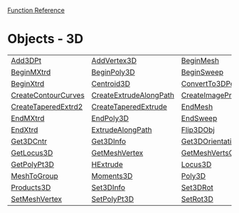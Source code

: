 [Function Reference](../README.md)

# Objects - 3D

| | | |
|---|---|---|
| [Add3DPt](../Functions/Add3DPt.md) | [AddVertex3D](../Functions/AddVertex3D.md) | [BeginMesh](../Functions/BeginMesh.md) |
| [BeginMXtrd](../Functions/BeginMXtrd.md) | [BeginPoly3D](../Functions/BeginPoly3D.md) | [BeginSweep](../Functions/BeginSweep.md) |
| [BeginXtrd](../Functions/BeginXtrd.md) | [Centroid3D](../Functions/Centroid3D.md) | [ConvertTo3DPolys](../Functions/ConvertTo3DPolys.md) |
| [CreateContourCurves](../Functions/CreateContourCurves.md) | [CreateExtrudeAlongPath](../Functions/CreateExtrudeAlongPath.md) | [CreateImageProp](../Functions/CreateImageProp.md) |
| [CreateTaperedExtrd2](../Functions/CreateTaperedExtrd2.md) | [CreateTaperedExtrude](../Functions/CreateTaperedExtrude.md) | [EndMesh](../Functions/EndMesh.md) |
| [EndMXtrd](../Functions/EndMXtrd.md) | [EndPoly3D](../Functions/EndPoly3D.md) | [EndSweep](../Functions/EndSweep.md) |
| [EndXtrd](../Functions/EndXtrd.md) | [ExtrudeAlongPath](../Functions/ExtrudeAlongPath.md) | [Flip3DObj](../Functions/Flip3DObj.md) |
| [Get3DCntr](../Functions/Get3DCntr.md) | [Get3DInfo](../Functions/Get3DInfo.md) | [Get3DOrientation](../Functions/Get3DOrientation.md) |
| [GetLocus3D](../Functions/GetLocus3D.md) | [GetMeshVertex](../Functions/GetMeshVertex.md) | [GetMeshVertsCnt](../Functions/GetMeshVertsCnt.md) |
| [GetPolyPt3D](../Functions/GetPolyPt3D.md) | [HExtrude](../Functions/HExtrude.md) | [Locus3D](../Functions/Locus3D.md) |
| [MeshToGroup](../Functions/MeshToGroup.md) | [Moments3D](../Functions/Moments3D.md) | [Poly3D](../Functions/Poly3D.md) |
| [Products3D](../Functions/Products3D.md) | [Set3DInfo](../Functions/Set3DInfo.md) | [Set3DRot](../Functions/Set3DRot.md) |
| [SetMeshVertex](../Functions/SetMeshVertex.md) | [SetPolyPt3D](../Functions/SetPolyPt3D.md) | [SetRot3D](../Functions/SetRot3D.md) |

